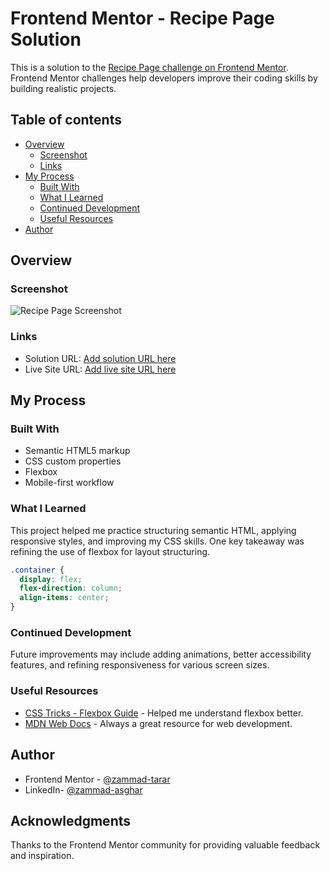 # Frontend Mentor - Recipe Page Solution

This is a solution to the [Recipe Page challenge on Frontend Mentor](https://www.frontendmentor.io/challenges/recipe-page-KiTsR8QQKm). Frontend Mentor challenges help developers improve their coding skills by building realistic projects.

## Table of contents

- [Overview](#overview)
  - [Screenshot](#screenshot)
  - [Links](#links)
- [My Process](#my-process)
  - [Built With](#built-with)
  - [What I Learned](#what-i-learned)
  - [Continued Development](#continued-development)
  - [Useful Resources](#useful-resources)
- [Author](#author)

## Overview

### Screenshot

![Recipe Page Screenshot](./screenshot.jpg)

### Links

- Solution URL: [Add solution URL here](https://your-solution-url.com)
- Live Site URL: [Add live site URL here](https://your-live-site-url.com)

## My Process

### Built With

- Semantic HTML5 markup
- CSS custom properties
- Flexbox
- Mobile-first workflow

### What I Learned

This project helped me practice structuring semantic HTML, applying responsive styles, and improving my CSS skills. One key takeaway was refining the use of flexbox for layout structuring.

```css
.container {
  display: flex;
  flex-direction: column;
  align-items: center;
}
```

### Continued Development

Future improvements may include adding animations, better accessibility features, and refining responsiveness for various screen sizes.

### Useful Resources

- [CSS Tricks - Flexbox Guide](https://css-tricks.com/snippets/css/a-guide-to-flexbox/) - Helped me understand flexbox better.
- [MDN Web Docs](https://developer.mozilla.org/) - Always a great resource for web development.

## Author

- Frontend Mentor - [@zammad-tarar](https://www.frontendmentor.io/profile/zammad-tarar)
- LinkedIn- [@zammad-asghar](https://www.linkedin.com/in/zammad-asghar/)

## Acknowledgments

Thanks to the Frontend Mentor community for providing valuable feedback and inspiration.


